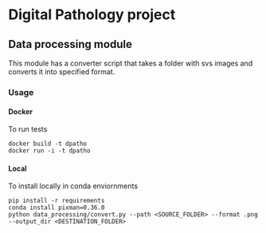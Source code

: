 # Digital Pathology project

## Data processing module
This module has a converter script that takes a folder with svs images and converts it into specified format.
### Usage
#### Docker
To run tests
```
docker build -t dpatho
docker run -i -t dpatho
```
#### Local
To install locally in conda enviornments
```
pip install -r requirements
conda install pixman=0.36.0
python data_processing/convert.py --path <SOURCE_FOLDER> --format .png --output_dir <DESTINATION_FOLDER>
```